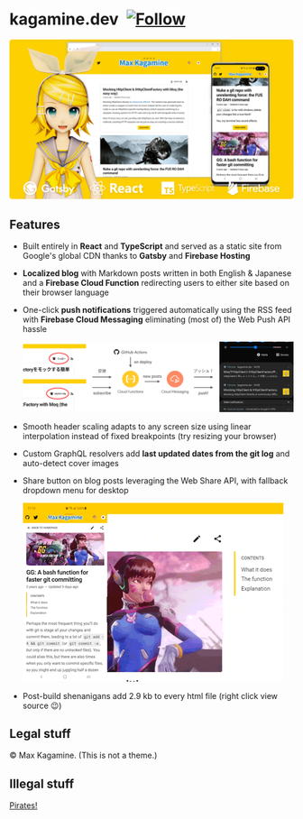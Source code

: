 # kagamine.dev&ensp;[![Follow][follow button]][follow]

[follow]: https://twitter.com/intent/follow?screen_name=maxkagamine
[follow button]: https://img.shields.io/twitter/follow/maxkagamine?style=social

[![Built with Gatsby, React, TypeScript, and Firebase](https://github.com/maxkagamine/kagamine.dev/blob/4ed2540eef34076504d1665f2c5a836cb3c1a646/screenshot-promo-image.png)](https://kagamine.dev)

## Features

- Built entirely in **React** and **TypeScript** and served as a static site from Google's global CDN thanks to **Gatsby** and **Firebase Hosting**

- **Localized blog** with Markdown posts written in both English & Japanese and a **Firebase Cloud Function** redirecting users to either site based on their browser language

- One-click **push notifications** triggered automatically using the RSS feed with **Firebase Cloud Messaging** eliminating (most of) the Web Push API hassle

  ![](https://github.com/maxkagamine/kagamine.dev/blob/4ed2540eef34076504d1665f2c5a836cb3c1a646/push-notifications-flow.png)

- Smooth header scaling adapts to any screen size using linear interpolation instead of fixed breakpoints (try resizing your browser)

- Custom GraphQL resolvers add **last updated dates from the git log** and auto-detect cover images

- Share button on blog posts leveraging the Web Share API, with fallback dropdown menu for desktop

  ![](https://github.com/maxkagamine/kagamine.dev/blob/4ed2540eef34076504d1665f2c5a836cb3c1a646/share-button.gif)

- Post-build shenanigans add 2.9 kb to every html file (right click view source 😉)

## Legal stuff

© Max Kagamine. (This is not a theme.)

## Illegal stuff

[Pirates!](https://youtu.be/NSZhIAfR6dA)
